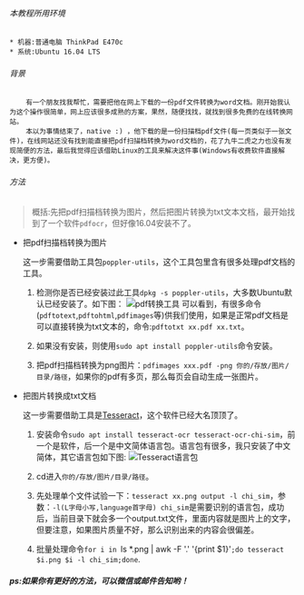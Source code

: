 ###### 本教程所用环境

    * 机器:普通电脑 ThinkPad E470c
    * 系统:Ubuntu 16.04 LTS

###### 背景

        有一个朋友找我帮忙，需要把他在网上下载的一份pdf文件转换为word文档。刚开始我认为这个操作很简单，网上应该很多成熟的方案，果然，随便找找，就找到很多免费的在线转换网站。
        本以为事情结束了，native :) ，他下载的是一份扫描档pdf文件(每一页类似于一张文件)，在线网站还没有找到能直接把pdf扫描档转换为word文档的，花了九牛二虎之力也没有发现简便的方法，最后我觉得应该借助Linux的工具来解决这件事(Windows有收费软件直接解决，更方便)。


###### 方法

> 概括:先把pdf扫描档转换为图片，然后把图片转换为txt文本文档，最开始找到了一个软件`pdfocr`，但好像16.04安装不了。

* 把pdf扫描档转换为图片

	这一步需要借助工具包`poppler-utils`，这个工具包里含有很多处理pdf文档的工具。

    1. 检测你是否已经安装过此工具`dpkg -s poppler-utils`，大多数Ubuntu默认已经安装了。如下图：
    ![pdf转换工具](http://blog.blianb.com/wp-content/uploads/2017/09/poppler-utils.png)
    可以看到，有很多命令(`pdftotext`,`pdftohtml`,`pdfimages`等)供我们使用，如果是正常pdf文档是可以直接转换为txt文本的，命令:`pdftotxt xx.pdf xx.txt`。

    2. 如果没有安装，则使用`sudo apt install poppler-utils`命令安装。

    3. 把pdf扫描档转换为png图片：`pdfimages xxx.pdf -png 你的/存放/图片/目录/路径`，如果你的pdf有多页，那么每页会自动生成一张图片。

* 把图片转换成txt文档

	这一步需要借助工具是[Tesseract][tess]，这个软件已经大名顶顶了。

    1. 安装命令`sudo apt install tesseract-ocr tesseract-ocr-chi-sim`，前一个是软件，后一个是中文简体语言包。语言包有很多，我只安装了中文简体，其它语言包如下图:
    ![Tesseract语言包](http://blog.blianb.com/wp-content/uploads/2017/09/tesseract-ocr-lang.png)

    2. cd进入`你的/存放/图片/目录/路径`。

    3. 先处理单个文件试验一下：`tesseract xx.png output -l chi_sim`，参数：`-l(L字母小写,language首字母) chi_sim`是需要识别的语言包，成功后，当前目录下就会多一个output.txt文件，里面内容就是图片上的文字，但要注意，如果图片质量不好，那么识别出来的内容会很偏差。

    4. 批量处理命令`for i in `ls *.png | awk -F '.' '{print $1}'`;do tesseract $i.png $i -l chi_sim;done`.

##### ps:如果你有更好的方法，可以微信或邮件告知哟！

[tess]:https://en.wikipedia.org/wiki/Tesseract_(software)